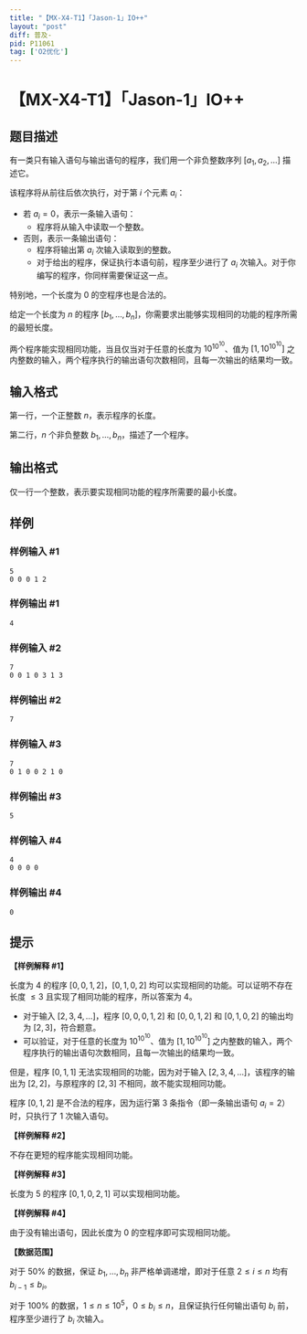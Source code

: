 ```yaml
---
title: "【MX-X4-T1】「Jason-1」IO++"
layout: "post"
diff: 普及-
pid: P11061
tag: ['O2优化']
---
```

# 【MX-X4-T1】「Jason-1」IO++
## 题目描述

有一类只有输入语句与输出语句的程序，我们用一个非负整数序列 $[a_1, a_2, \ldots]$ 描述它。

该程序将从前往后依次执行，对于第 $i$ 个元素 $a_i$：

- 若 $a_i = 0$，表示一条输入语句：
	- 程序将从输入中读取一个整数。
- 否则，表示一条输出语句：
	- 程序将输出第 $a_i$ 次输入读取到的整数。
	- 对于给出的程序，保证执行本语句前，程序至少进行了 $a_i$ 次输入。对于你编写的程序，你同样需要保证这一点。

特别地，一个长度为 $0$ 的空程序也是合法的。

给定一个长度为 $n$ 的程序 $[b_1, \ldots, b_n]$，你需要求出能够实现相同的功能的程序所需的最短长度。

两个程序能实现相同功能，当且仅当对于任意的长度为 $10^{10^{10}}$、值为 $[1, 10^{10^{10}}]$ 之内整数的输入，两个程序执行的输出语句次数相同，且每一次输出的结果均一致。
## 输入格式

第一行，一个正整数 $n$，表示程序的长度。

第二行，$n$ 个非负整数 $b_1, \ldots, b_n$，描述了一个程序。
## 输出格式

仅一行一个整数，表示要实现相同功能的程序所需要的最小长度。
## 样例

### 样例输入 #1
```
5
0 0 0 1 2

```
### 样例输出 #1
```
4

```
### 样例输入 #2
```
7
0 0 1 0 3 1 3

```
### 样例输出 #2
```
7

```
### 样例输入 #3
```
7
0 1 0 0 2 1 0

```
### 样例输出 #3
```
5

```
### 样例输入 #4
```
4
0 0 0 0

```
### 样例输出 #4
```
0

```
## 提示

**【样例解释 #1】**

长度为 $4$ 的程序 $[0,0,1,2]$，$[0,1,0,2]$ 均可以实现相同的功能。可以证明不存在长度 $\leq 3$ 且实现了相同功能的程序，所以答案为 $4$。

- 对于输入 $[2, 3, 4, \ldots]$，程序 $[0, 0, 0, 1, 2]$ 和 $[0, 0, 1, 2]$ 和 $[0, 1, 0, 2]$ 的输出均为 $[2, 3]$，符合题意。
- 可以验证，对于任意的长度为 $10^{10^{10}}$、值为 $[1, 10^{10^{10}}]$ 之内整数的输入，两个程序执行的输出语句次数相同，且每一次输出的结果均一致。

但是，程序 $[0,1,1]$ 无法实现相同的功能，因为对于输入 $[2, 3, 4, \ldots]$，该程序的输出为 $[2, 2]$，与原程序的 $[2, 3]$ 不相同，故不能实现相同功能。

程序 $[0,1,2]$ 是不合法的程序，因为运行第 $3$ 条指令（即一条输出语句 $a_i = 2$）时，只执行了 $1$ 次输入语句。

**【样例解释 #2】**

不存在更短的程序能实现相同功能。

**【样例解释 #3】**

长度为 $5$ 的程序 $[0,1,0,2,1]$ 可以实现相同功能。

**【样例解释 #4】**

由于没有输出语句，因此长度为 $0$ 的空程序即可实现相同功能。

**【数据范围】**

对于 $50\%$ 的数据，保证 $b_1, \ldots, b_n$ 非严格单调递增，即对于任意 $2 \le i \le n$ 均有 $b_{i-1} \le b_i$。

对于 $100\%$ 的数据，$1 \le n \le 10^5$，$0 \le b_i \le n$，且保证执行任何输出语句 $b_i$ 前，程序至少进行了 $b_i$ 次输入。

